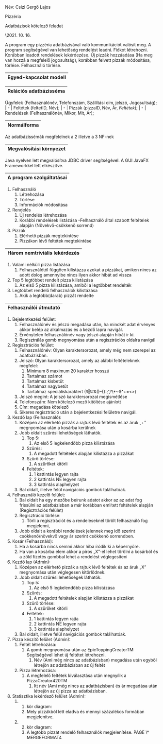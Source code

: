 ﻿Név: Csizi Gergő Lajos

Pizzéria

Adatbázisok kötelező feladat

\2021. 10. 16.

A program egy pizzéria adatbázisával való kommunikációt valósít meg. A program segítségével van lehetőség rendelést leadni. Fiókot létrehozni. Korábban leadott rendelések lekérdezése. Új pizzák hozzáadása (Ha meg van hozzá a megfelelő jogosultság), korábban felvett pizzák módosítása, törlése. Felhasználó törlése.

|**Egyed-kapcsolat modell**|
| - |

|**Relációs adatbázisséma**|
| - |
Ügyfelek (Felhasználónév, Telefonszám, Szállítási cím, jelszó, Jogosultság);
| - |
Feltétek (feltetID, Név);
| - |
Pizzák (pizzaID, Név, Ár, *Feltétek*);
| - |
Rendelések (Felhasználónév, Mikor, Mit, Ár);

|**Normálforma**|
| - |
Az adatbázissémák megfelelnek a 2 illetve a 3 NF-nek

|**Megvalósítási környezet**|
| - |
Java nyelven lett megvalósítva JDBC driver segítségével. A GUI JavaFX Frameworkkel lett elkészítve.

|**A program szolgáltatásai**|
| - |
1. Felhasználó
   1. Létrehozása
   1. Törlése
   1. Információk módosítása
1. Rendelés
   1. Új rendelés létrehozása
   1. Korábbi rendelések listázása -Felhasználó által szabott feltételek alapján (Növekvő-csökkenő sorrend)
1. Pizzák
   1. Elérhető pizzák megtekintése
   1. Pizzákon lévő feltétek megtekintése

|**Három nemtriviális lekérdezés**|
| - |
1. Valami nélküli pizza listázása
   1. Felhasználótól függően kilistázza azokat a pizzákat, amiken nincs az adott dolog amennyibe nincs ilyen akkor hibát ad vissza
1. Top 5 legtöbbet rendelt pizza kilistázása
   1. Az első 5 pizza kilistázása, amiből a legtöbbet rendelték
1. Legtöbbet rendelő felhasználók kilistázása
   1. Akik a legtöbb(darab) pizzát rendelte

|**Felhasználói útmutató**|
| - |
1. Bejelentkezési felület:
   1. Felhasználónév és jelszó megadása után, ha mindkét adat érvényes akkor belép az alkalmazás és a kezdő lapra navigál.
   1. Érvénytelen felhasználónév vagy jelszó alapján hibát ír ki.
   1. Regisztrálás gomb megnyomása után a regisztrációs oldalra navigál
1. Regisztrációs felület:
   1. Felhasználónév: Olyan karaktersorozat, amely még nem szerepel az adatbázisban.
   1. Jelszó: Olyan karaktersorozat, amely az alábbi feltételeknek megfelel:
      1. Minimum 8 maximum 20 karakter hosszú
      1. Tartalmaz számot
      1. Tartalmaz kisbetűt
      1. Tartalmaz nagybetűt
      1. Tartalmaz speciáliskaraktert (!@#&()–{}:;',?\\*~$^+=<>)
   1. Jelszó megint: A jelszó karaktersorozat megismétlése
   1. Telefonszám: Nem kötelező mező kitöltése ajánlott
   1. Cím: megadása kötelező
   1. Sikeres regisztráció után a bejelentkezési felületre navigál.
1. Kezdő lap (Felhasználó):
   1. Középen az elérhető pizzák a rajtuk lévő feltétek és az áruk „+” megnyomása után a kosárba kerülnek
   1. Jobb oldalt szűrési lehetőségek láthatók.
      1. Top 5:
         1. Az első 5 legkelendőbb pizza kilistázása
      1. Szűrés:
         1. A megadott feltételek alapján kilistázza a pizzákat
      1. Szűrő törlése:
         1. A szűrőket kitörli
      1. Feltétek:
         1. 1 kattintás legyen rajta
         1. 2 kattintás NE legyen rajta
         1. 3 kattintás alaphelyzet
   1. Bal oldalt, illetve felül navigációs gombok találhatóak.
1. Felhasználó kezelő felület:
   1. Bal oldalt ha egy mezőbe beírunk adatot akkor az az adat fog frissülni az adatbázisban a már korábban említett feltételek alapján (Regisztrációs felület)
   1. Regisztráció törlése:
      1. Törli a regisztrációt és a rendeléseknél törölt felhasználó fog megjelenni,
   1. Jobb oldalt a korábbi rendelések jelennek meg idő szerint csökkenő/növekvő vagy ár szerint csökkenő sorrendben.
1. Kosár (Felhasználó):
   1. Ha a kosárba nincs semmi akkor hiba íródik ki a képernyőre.
   1. Ha van a kosárba elem akkor a piros „X”-el lehet törölni a kosárból és a zöld fizetés gombbal lehet a rendelést véglegesíteni
1. Kezdő lap (Admin):
   1. Középen az elérhető pizzák a rajtuk lévő feltétek és az áruk „X” megnyomása után véglegesen kitörlődnek.
   1. Jobb oldalt szűrési lehetőségek láthatók.
      1. Top 5:
         1. Az első 5 legkelendőbb pizza kilistázása
      1. Szűrés:
         1. A megadott feltételek alapján kilistázza a pizzákat
      1. Szűrő törlése:
         1. A szűrőket kitörli
      1. Feltétek:
         1. 1 kattintás legyen rajta
         1. 2 kattintás NE legyen rajta
         1. 3 kattintás alaphelyzet
   1. Bal oldalt, illetve felül navigációs gombok találhatóak.
1. Pizza készítő felület (Admin):
   1. Feltét létrehozása:
      1. A gomb megnyomása után az EpicToppingCreatorTM Segítségével lehet új feltétet létrehozni.
         1. Név (Ami még nincs az adatbázisban) megadása után egyből létrejön az adatbázisban az új feltét
   1. Pizza létrehozása:
      1. A megfelelő feltétek kiválasztása után megnyílik a PizzaCreator420TM
         1. Itt név (Ami még nincs az adatbázisban) és ár megadása után létrejön az új pizza az adatbázisban.
1. Statisztika lekérdező felület (Admin):
   1. 1. kör diagram:
      1. Mely pizzákból lett eladva és mennyi százalékos formában megjelenítve.
   1. 2. kör diagram:
      1. A legtöbb pizzát rendelő felhasználók megjelenítése.
PAGE   \\* MERGEFORMAT4
